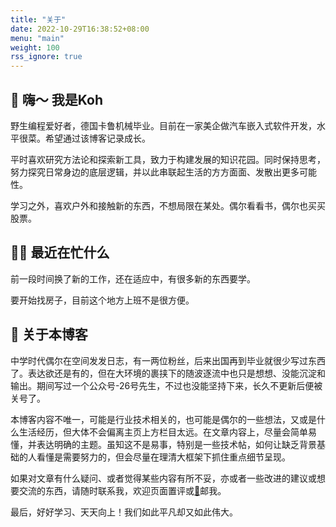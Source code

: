 ```yaml
---
title: "关于"
date: 2022-10-29T16:38:52+08:00
menu: "main"
weight: 100
rss_ignore: true
---
```


## 🖖 嗨～ 我是Koh

野生编程爱好者，德国卡鲁机械毕业。目前在一家美企做汽车嵌入式软件开发，水平很菜。希望通过该博客记录成长。

平时喜欢研究方法论和探索新工具，致力于构建发展的知识花园。同时保持思考，努力探究日常身边的底层逻辑，并以此串联起生活的方方面面、发散出更多可能性。

学习之外，喜欢户外和接触新的东西，不想局限在某处。偶尔看看书，偶尔也买买股票。

## 🥷🏼 最近在忙什么

前一段时间换了新的工作，还在适应中，有很多新的东西要学。

要开始找房子，目前这个地方上班不是很方便。

## 📝 关于本博客

中学时代偶尔在空间发发日志，有一两位粉丝，后来出国再到毕业就很少写过东西了。表达欲还是有的，但在大环境的裹挟下的随波逐流中也只是想想、没能沉淀和输出。期间写过一个公众号-26号先生，不过也没能坚持下来，长久不更新后便被关号了。

本博客内容不唯一，可能是行业技术相关的，也可能是偶尔的一些想法，又或是什么生活经历，但大体不会偏离主页上方栏目太远。在文章内容上，尽量会简单易懂，并表达明确的主题。虽知这不是易事，特别是一些技术帖，如何让缺乏背景基础的人看懂是需要努力的，但会尽量在理清大框架下抓住重点细节呈现。

如果对文章有什么疑问、或者觉得某些内容有所不妥，亦或者一些改进的建议或想要交流的东西，请随时联系我，欢迎页面置评或[📮](mailto:leehyon@live.com)邮我。

最后，好好学习、天天向上！我们如此平凡却又如此伟大。